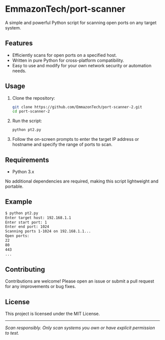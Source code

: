 # EmmazonTech/port-scanner

A simple and powerful Python script for scanning open ports on any target system.

## Features

- Efficiently scans for open ports on a specified host.
- Written in pure Python for cross-platform compatibility.
- Easy to use and modify for your own network security or automation needs.

## Usage

1. Clone the repository:
   ```bash
   git clone https://github.com/EmmazonTech/port-scanner-2.git
   cd port-scanner-2
   ```

2. Run the script:
   ```bash
   python pt2.py
   ```

3. Follow the on-screen prompts to enter the target IP address or hostname and specify the range of ports to scan.

## Requirements

- Python 3.x

No additional dependencies are required, making this script lightweight and portable.

## Example

```bash
$ python pt2.py
Enter target host: 192.168.1.1
Enter start port: 1
Enter end port: 1024
Scanning ports 1-1024 on 192.168.1.1...
Open ports:
22
80
443
...
```

## Contributing

Contributions are welcome! Please open an issue or submit a pull request for any improvements or bug fixes.

## License

This project is licensed under the MIT License.

---

*Scan responsibly. Only scan systems you own or have explicit permission to test.*
